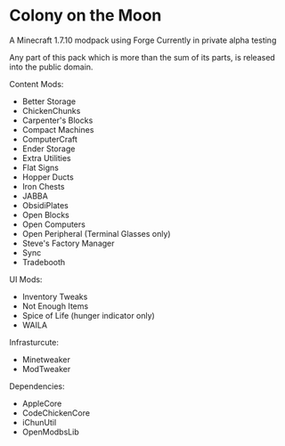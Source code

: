 Colony on the Moon
==================

A Minecraft 1.7.10 modpack using Forge
Currently in private alpha testing

Any part of this pack which is more than the sum of its parts, is released into the public domain.

Content Mods:

- Better Storage
- ChickenChunks
- Carpenter's Blocks
- Compact Machines
- ComputerCraft
- Ender Storage
- Extra Utilities
- Flat Signs
- Hopper Ducts
- Iron Chests
- JABBA
- ObsidiPlates
- Open Blocks
- Open Computers
- Open Peripheral (Terminal Glasses only)
- Steve's Factory Manager
- Sync
- Tradebooth

UI Mods:

- Inventory Tweaks
- Not Enough Items
- Spice of Life (hunger indicator only)
- WAILA

Infrasturcute:

- Minetweaker
- ModTweaker

Dependencies:

- AppleCore
- CodeChickenCore 
- iChunUtil
- OpenModbsLib

